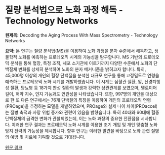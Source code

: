 # 질량 분석법으로 노화 과정 해독 - Technology Networks

**원제목:** Decoding the Aging Process With Mass Spectrometry - Technology Networks

**요약:** 본 연구는 질량 분석법(MS)을 이용하여 노화 과정을 분자 수준에서 해독하고, 생물학적 노화를 예측하는 프로테오믹 시계의 가능성을 탐구합니다.  MS 기반의 프로테오믹 분석을 통해 혈장, 특정 조직, 세포 소기관에 이르기까지 다양한 수준에서 노화의 단백질체 변화를 상세히 분석하여 노화의 분자 메커니즘을 밝히고자 합니다. 특히, 45,000명 이상의 개인의 혈장 단백질을 분석한 대규모 연구를 통해 고정밀도로 연령을 예측하는 프로테오믹 노화 시계를 개발하였습니다. 이 시계는 심혈관 질환, 암, 신경퇴행성 질환, 당뇨병 등 18가지 만성 질환의 발생과 강력한 상관관계를 보였으며, 텔로미어 길이, 허약 지수, 인지 기능과도 연관성을 나타냈습니다. 또한, 997명의 개인을 대상으로 한 또 다른 연구에서는 76개 단백질의 특징을 이용하여 개인의 프로테오믹 연령(PROage)을 추정하는 모델을 개발하였으며, PROage와 실제 나이 차이(PROaccel)는 질병 축적과 사망 위험 증가와 관련이 있음을 밝혔습니다. 특히 40대와 60대에 혈중 단백질체의 급격한 변화가 관찰되었는데, 이는 노화 과정의 중요한 전환점을 시사합니다. 이러한 연구 결과는 프로테오믹 노화 시계를 이용한 조기 개입 및 개인 맞춤형 노화 방지 전략의 가능성을 제시합니다.  향후 연구는 이러한 발견을 바탕으로 노화 관련 질병의 예방 및 치료에 기여할 것으로 기대됩니다.

[원문 링크](https://www.technologynetworks.com/tn/articles/decoding-the-aging-process-with-mass-spectrometry-402619)
